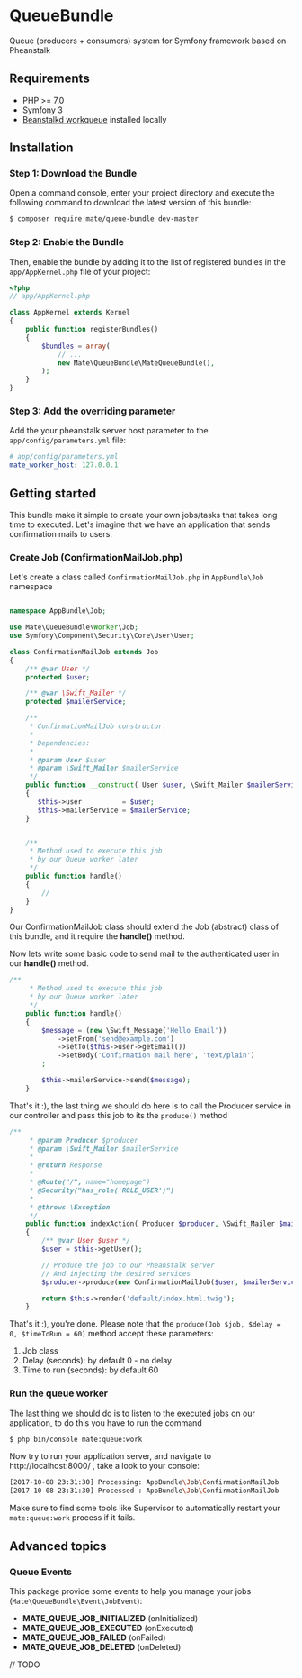 # QueueBundle
Queue (producers + consumers) system for Symfony framework based on Pheanstalk

## Requirements

 - PHP >= 7.0
 - Symfony 3
 - [Beanstalkd workqueue](http://xph.us/software/beanstalkd/) installed locally
 
## Installation
### Step 1: Download the Bundle

Open a command console, enter your project directory and execute the following command to download the latest version of this bundle:

``` bash
$ composer require mate/queue-bundle dev-master
```

### Step 2: Enable the Bundle

Then, enable the bundle by adding it to the list of registered bundles in the `app/AppKernel.php` file of your project:

``` php
<?php
// app/AppKernel.php

class AppKernel extends Kernel
{
    public function registerBundles()
    {
        $bundles = array(
            // ...
            new Mate\QueueBundle\MateQueueBundle(),
        );
    }
}
```

### Step 3: Add the overriding parameter

Add the your pheanstalk server host parameter to the `app/config/parameters.yml` file:

```yaml
# app/config/parameters.yml
mate_worker_host: 127.0.0.1
```
## Getting started
This bundle make it simple to create your own jobs/tasks that takes long time to executed. Let's imagine that we have an application that sends confirmation mails to users.

### Create Job (ConfirmationMailJob.php)
Let's create a class called `ConfirmationMailJob.php` in `AppBundle\Job` namespace

```php

namespace AppBundle\Job;

use Mate\QueueBundle\Worker\Job;
use Symfony\Component\Security\Core\User\User;

class ConfirmationMailJob extends Job
{
    /** @var User */
    protected $user;

    /** @var \Swift_Mailer */
    protected $mailerService;

    /**
     * ConfirmationMailJob constructor.
     *
     * Dependencies:
     * 
     * @param User $user
     * @param \Swift_Mailer $mailerService
     */
    public function __construct( User $user, \Swift_Mailer $mailerService )
    {
       $this->user          = $user;
       $this->mailerService = $mailerService;
    }


    /**
     * Method used to execute this job
     * by our Queue worker later
     */
    public function handle()
    {
        //
    }
}
```
Our ConfirmationMailJob class should extend the Job (abstract) class of this bundle, and it require the **handle()** method.

Now lets write some basic code to send mail to the authenticated user in our **handle()** method.

```php
/**
     * Method used to execute this job
     * by our Queue worker later
     */
    public function handle()
    {
        $message = (new \Swift_Message('Hello Email'))
            ->setFrom('send@example.com')
            ->setTo($this->user->getEmail())
            ->setBody('Confirmation mail here', 'text/plain')
        ;

        $this->mailerService->send($message);
    }
```
That's it :), the last thing we should do here is to call the Producer service in our controller and pass this job to its the `produce()` method

```php
/**
     * @param Producer $producer
     * @param \Swift_Mailer $mailerService
     *
     * @return Response
     *
     * @Route("/", name="homepage")
     * @Security("has_role('ROLE_USER')")
     *
     * @throws \Exception
     */
    public function indexAction( Producer $producer, \Swift_Mailer $mailerService ): Response
    {
        /** @var User $user */
        $user = $this->getUser();

        // Produce the job to our Pheanstalk server
        // And injecting the desired services
        $producer->produce(new ConfirmationMailJob($user, $mailerService), 3);

        return $this->render('default/index.html.twig');
    }
```
That's it :), you're done.
Please note that the `produce(Job $job, $delay = 0, $timeToRun = 60)` method accept these parameters:

 1. Job class
 2. Delay (seconds): by default 0 - no delay
 3. Time to run (seconds): by default 60

### Run the queue worker
The last thing we should do is to listen to the executed jobs on our application, to do this you have to run the command
```bash
$ php bin/console mate:queue:work
```

Now try to run your application server, and navigate to http://localhost:8000/ , take a look to your console:

```bash
[2017-10-08 23:31:30] Processing: AppBundle\Job\ConfirmationMailJob
[2017-10-08 23:31:30] Processed : AppBundle\Job\ConfirmationMailJob
```

Make sure to find some tools like Supervisor to automatically restart your `mate:queue:work` process if it fails.

## Advanced topics

### Queue Events
This package provide some events to help you manage your jobs (`Mate\QueueBundle\Event\JobEvent`):

 - **MATE_QUEUE_JOB_INITIALIZED** (onInitialized)
 - **MATE_QUEUE_JOB_EXECUTED** (onExecuted)
 - **MATE_QUEUE_JOB_FAILED** (onFailed)
 - **MATE_QUEUE_JOB_DELETED** (onDeleted)

// TODO

